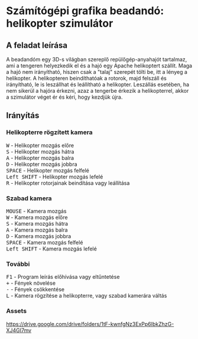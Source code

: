 # Számítógépi grafika beadandó: helikopter szimulátor
## A feladat leírása
A beadandóm egy 3D-s világban szereplő repülőgép-anyahajót tartalmaz, ami a tengeren helyezkedik el és a hajó egy Apache helikoptert szállít. Maga a hajó nem irányítható, hiszen csak a "talaj" szerepét tölti be, itt a lényeg a helikopter. A helikopteren beindíthatóak a rotorok, majd felszáll és irányítható, le is leszállhat és leállítható a helikopter. Leszállás esetében, ha nem sikerül a hajóra érkezni, azaz a tengerbe érkezik a helikopterrel, akkor a szimulátor véget ér és kéri, hogy kezdjük újra.
## Irányítás
### Helikopterre rögzített kamera
<kbd>W</kbd> - Helikopter mozgás előre <br />
<kbd>S</kbd> - Helikopter mozgás hátra <br />
<kbd>A</kbd> - Helikopter mozgás balra <br />
<kbd>D</kbd> - Helikopter mozgás jobbra <br />
<kbd>SPACE</kbd> - Helikopter mozgás felfelé <br />
<kbd>Left SHIFT</kbd> - Helikopter mozgás lefelé <br />
<kbd>R</kbd> - Helikopter rotorjainak beindítása vagy leállítása <br />

### Szabad kamera
<kbd>MOUSE</kbd> - Kamera mozgás <br />
<kbd>W</kbd> - Kamera mozgás előre <br />
<kbd>S</kbd> - Kamera mozgás hátra <br />
<kbd>A</kbd> - Kamera mozgás balra <br />
<kbd>D</kbd> - Kamera mozgás jobbra <br />
<kbd>SPACE</kbd> - Kamera mozgás felfelé <br />
<kbd>Left SHIFT</kbd> - Kamera mozgás lefelé <br />

### További
<kbd>F1</kbd> - Program leírás előhívása vagy eltűntetése <br />
<kbd>+</kbd> - Fények növelése <br />
<kbd>-</kbd> - Fények csökkentése <br />
<kbd>L</kbd> - Kamera rögzítése a helikopterre, vagy szabad kamerára váltás <br />

### Assets
https://drive.google.com/drive/folders/1tF-kwnfgNz3ExPp6IbkZhzG-XJ4GI7mv
